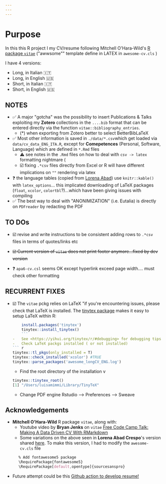 ```yaml
---
---
---
```


# Purpose

In this this R project I my CV/resume following Mitchell O'Hara-Wild's [R package `vitae`](https://github.com/mitchelloharawild/vitae) ("awwsome"" template define in LATEX in `awesome-cv.cls` )

I have 4 versions:

-   Long, in Italian 🇮🇹
-   Long, in English 🇺🇸
-   Short, in Italian 🇮🇹
-   Short, in English 🇺🇸

## NOTES

-   :white_check_mark: A major "gotcha" was the possibility to insert Publications & Talks exploiting my **Zotero** collections in the `....bib` format that can be entered directly via the function `vitae::bibliography_entries`.
    -   (\*) when exporting from Zotero better to select BetterBibLaTeX
-   :white_check_mark: Most other information is saved in `./data/*.csv`which get loaded via `data/cv_data_ENG_ITA.R`, except for **Comepetences** (Personal, Software, Language) which are defined in `*.Rmd` files
    -   :warning: see notes in the `.Rmd` files on how to deal with `csv -> latex` formatting nightmare (
    -   :ballot_box_with_check: fixing `.*csv` files directly from Excel or R will have different implications on `""` rendering via latex
-   :question: the language tables (copied from [Lorena Abad](https://github.com/loreabad6/R-CV)) use `knitr::kable()` with `latex_options`... this implicated downloading of LaTeX packages (`float`, `xcolor`, `colortbl`?)...which have been giving issues with compiling
-   :white_check_mark: The best way to deal with "ANONIMIZATION" (i.e. Eutalia) is directly on `PDFreader` by redacting the PDF

## TO DOs

-   :ballot_box_with_check: revise and write instructions to be consistent adding rows to `.*csv` files in terms of quotes/links etc

-   ~~:ballot_box_with_check: Current version of `vitae` does not print footer anymore...fixed by dev version~~

-   :question: `apa6-cv.csl` seems OK except hyperlink exceed page width.... must check other formatting

## RECURRENT FIXES

-   :ballot_box_with_check: The `vitae` pckg relies on LaTeX "if you're encountering issues, please check that LaTeX is installed. The [tinytex package](https://github.com/rstudio/tinytex) makes it easy to setup LaTeX within R:

    ```` r
        install.packages('tinytex')
        tinytex::install_tinytex()
        ```
    -   See <https://yihui.org/tinytex/r/#debugging> for debugging tips.
    -   Check LaTeX packgs installed ( or not installed)
    ``` r
    tinytex::tl_pkgs(only_installed = T)
    tinytex::check_installed('xcolor') #TRUE
    tinytex::parse_packages('awesome_longCV_ENG.log')
    ````

    -   Find the root directory of the installation v

    ``` r
    tinytex::tinytex_root()
    [1] "/Users/luisamimmi/Library/TinyTeX"
    ```

    -   Change PDF engine Rstudio --\> Preferences --\> Sweave

## Acknowledgements

-   **Mitchell O'Hara-Wild** R package `vitae`, along with:
    -   Youtube video by **Bryan Jenks** on `vitae` [Free Code Camp Talk: Making A Data Driven CV With RMarkdown](https://www.youtube.com/watch?v=cMlRAiQUdD8&t=113s)
    -   Some variations on the above seen in **Lorena Abad Crespo**'s version shared [here](https://github.com/loreabad6/R-CV). To make this version, I had to modify the `awesome-cv.cls` file

``` css
      % Add fontawesome5 package 
      \RequirePackage{fontawesome5}
      \RequirePackage[default,opentype]{sourcesanspro}
```

-   Future attempt could be this [Github action to develop resume!](https://github.com/rahulrai-in/csf-resume-ops/blob/5b12e8adc82a96e738f4ea1a89a180006234c2f8/README.md)
